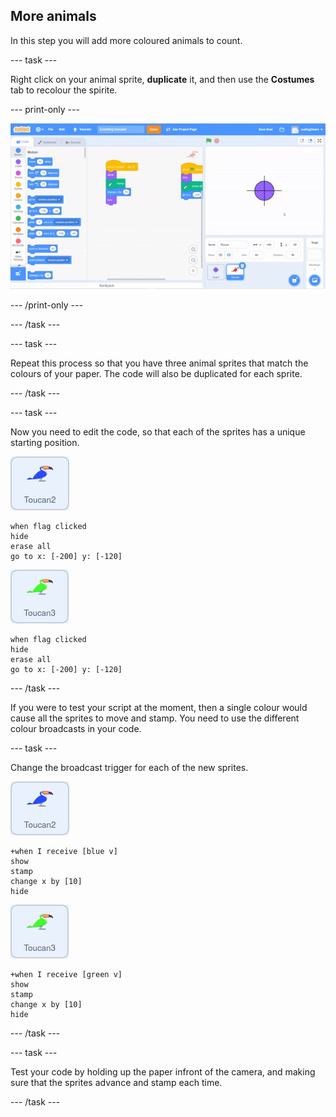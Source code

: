 ## More animals

In this step you will add more coloured animals to count.

--- task ---

Right click on your animal sprite, **duplicate** it, and then use the **Costumes** tab to recolour the spirite.

--- print-only ---

![gif showing duplication and recolouring of the spirte](images/duplicate-colour-sprite.gif)

--- /print-only ---

--- /task ---

--- task ---

Repeat this process so that you have three animal sprites that match the colours of your paper. The code will also be duplicated for each sprite.

--- /task ---

--- task ---

Now you need to edit the code, so that each of the sprites has a unique starting position.


![image of blue toucan sprite](images/blue-toucan.png)

```blocks3
when flag clicked
hide
erase all
go to x: [-200] y: [-120]
```

![image of green toucan sprite](images/green-toucan.png)

```blocks3
when flag clicked
hide
erase all
go to x: [-200] y: [-120]
```
--- /task ---

If you were to test your script at the moment, then a single colour would cause all the sprites to move and stamp. You need to use the different colour broadcasts in your code.

--- task ---

Change the broadcast trigger for each of the new sprites.

![image of blue toucan sprite](images/blue-toucan.png)

```blocks3
+when I receive [blue v]
show
stamp
change x by [10]
hide
```

![image of green toucan sprite](images/green-toucan.png)
```blocks3
+when I receive [green v]
show
stamp
change x by [10]
hide
```

--- /task ---

--- task ---

Test your code by holding up the paper infront of the camera, and making sure that the sprites advance and stamp each time.

--- /task ---

